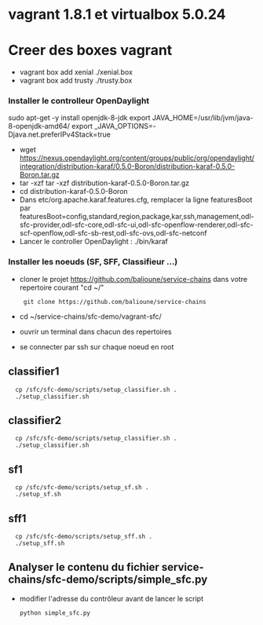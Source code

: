 # vagrant 1.8.1 et virtualbox 5.0.24

# Creer des boxes vagrant

- vagrant box add xenial ./xenial.box
- vagrant box add trusty ./trusty.box

### Installer le controlleur OpenDaylight

sudo apt-get -y install openjdk-8-jdk
export JAVA_HOME=/usr/lib/jvm/java-8-openjdk-amd64/
export _JAVA_OPTIONS=-Djava.net.preferIPv4Stack=true 

- wget https://nexus.opendaylight.org/content/groups/public/org/opendaylight/integration/distribution-karaf/0.5.0-Boron/distribution-karaf-0.5.0-Boron.tar.gz
- tar -xzf tar -xzf distribution-karaf-0.5.0-Boron.tar.gz
- cd distribution-karaf-0.5.0-Boron
- Dans etc/org.apache.karaf.features.cfg, remplacer la ligne featuresBoot par 
  featuresBoot=config,standard,region,package,kar,ssh,management,odl-sfc-provider,odl-sfc-core,odl-sfc-ui,odl-sfc-openflow-renderer,odl-sfc-scf-openflow,odl-sfc-sb-rest,odl-sfc-ovs,odl-sfc-netconf
- Lancer le controller OpenDaylight : ./bin/karaf

### Installer les noeuds (SF, SFF, Classifieur ...)

- cloner le projet https://github.com/balioune/service-chains dans votre repertoire courant "cd ~/"

       git clone https://github.com/balioune/service-chains 
       
- cd ~/service-chains/sfc-demo/vagrant-sfc/
- ouvrir un terminal dans chacun des repertoires 
- se connecter par ssh sur chaque noeud en root

## classifier1
      cp /sfc/sfc-demo/scripts/setup_classifier.sh .
      ./setup_classifier.sh

## classifier2
      cp /sfc/sfc-demo/scripts/setup_classifier.sh .
      ./setup_classifier.sh

## sf1
      cp /sfc/sfc-demo/scripts/setup_sf.sh .
      ./setup_sf.sh

## sff1
      cp /sfc/sfc-demo/scripts/setup_sff.sh .
      ./setup_sff.sh

## Analyser le contenu du fichier service-chains/sfc-demo/scripts/simple_sfc.py
- modifier l'adresse du contrôleur avant de lancer le script

      python simple_sfc.py
